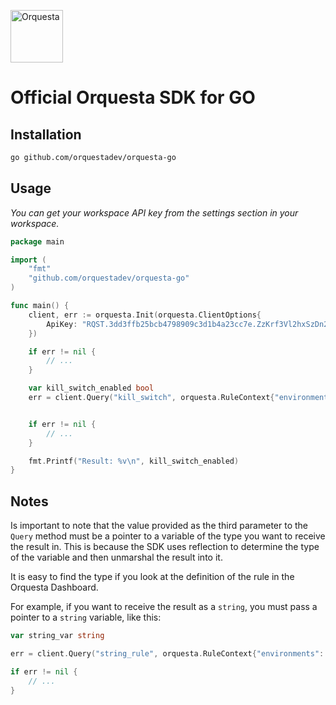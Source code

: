 <p align="left">
  <a href="https://orquesta.dev" target="_blank">
    <img src="https://static.wixstatic.com/media/e063e5_4f60988535a643218a02ad84cf60b7cd~mv2.png/v1/fill/w_130,h_108,al_c,q_85,usm_0.66_1.00_0.01,enc_auto/Logo%2001.png" alt="Orquesta"  height="84">
  </a>
</p>

# Official Orquesta SDK for GO

## Installation

```bash
go github.com/orquestadev/orquesta-go
```

## Usage

_You can get your workspace API key from the settings section in your workspace._

```go
package main

import (
    "fmt"
    "github.com/orquestadev/orquesta-go"
)

func main() {
	client, err := orquesta.Init(orquesta.ClientOptions{
		ApiKey: "RQST.3dd3ffb25bcb4798909c3d1b4a23cc7e.ZzKrf3Vl2hxSzDn2wykwxed7nqc",
	})

    if err != nil {
		// ...
	}

    var kill_switch_enabled bool
	err = client.Query("kill_switch", orquesta.RuleContext{"environments": "production"}, &kill_switch_enabled)


    if err != nil {
		// ...
	}

    fmt.Printf("Result: %v\n", kill_switch_enabled)
}

```

## Notes

Is important to note that the value provided as the third parameter to the `Query` method must be a pointer to a variable of the type you want to receive the result in. This is because the SDK uses reflection to determine the type of the variable and then unmarshal the result into it.

It is easy to find the type if you look at the definition of the rule in the Orquesta Dashboard.

For example, if you want to receive the result as a `string`, you must pass a pointer to a `string` variable, like this:

```go
var string_var string

err = client.Query("string_rule", orquesta.RuleContext{"environments": "production"}, &string_var)

if err != nil {
    // ...
}
```
